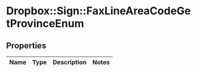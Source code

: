 # Dropbox::Sign::FaxLineAreaCodeGetProvinceEnum



## Properties

| Name | Type | Description | Notes |
| ---- | ---- | ----------- | ----- |

